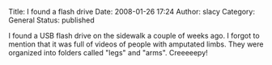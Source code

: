 Title: I found a flash drive
Date: 2008-01-26 17:24
Author: slacy
Category: General
Status: published

I found a USB flash drive on the sidewalk a couple of weeks ago. I
forgot to mention that it was full of videos of people with amputated
limbs. They were organized into folders called "legs" and "arms".
Creeeeepy!
